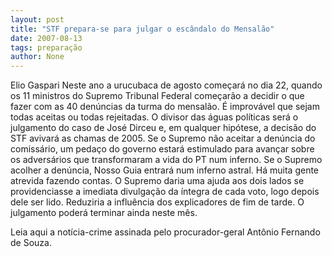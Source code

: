 ```yaml
---
layout: post
title: "STF prepara-se para julgar o escândalo do Mensalão"
date: 2007-08-13
tags: preparação
author: None
---
```

Elio Gaspari
Neste ano a urucubaca de agosto come&ccedil;ar&aacute; no dia 22, quando os 11 ministros do Supremo Tribunal Federal come&ccedil;ar&atilde;o a decidir o que fazer com as 40 den&uacute;ncias da turma do mensal&atilde;o. &Eacute; improv&aacute;vel que sejam todas aceitas ou todas rejeitadas. O divisor das &aacute;guas pol&iacute;ticas ser&aacute; o julgamento do caso de Jos&eacute; Dirceu e, em qualquer hip&oacute;tese, a decis&atilde;o do STF avivar&aacute; as chamas de 2005.
Se o Supremo n&atilde;o aceitar a den&uacute;ncia do comiss&aacute;rio, um peda&ccedil;o do governo estar&aacute; estimulado para avan&ccedil;ar sobre os advers&aacute;rios que transformaram a vida do PT num inferno. Se o Supremo acolher a den&uacute;ncia, Nosso Guia entrar&aacute; num inferno astral. H&aacute; muita gente atrevida fazendo contas. O Supremo daria uma ajuda aos dois lados se providenciasse a imediata divulga&ccedil;&atilde;o da &iacute;ntegra de cada voto, logo depois dele ser lido. Reduziria a influ&ecirc;ncia dos explicadores de fim de tarde.
O julgamento poder&aacute; terminar ainda neste m&ecirc;s.

Leia aqui a not&iacute;cia-crime assinada pelo procurador-geral Ant&ocirc;nio Fernando de Souza. 